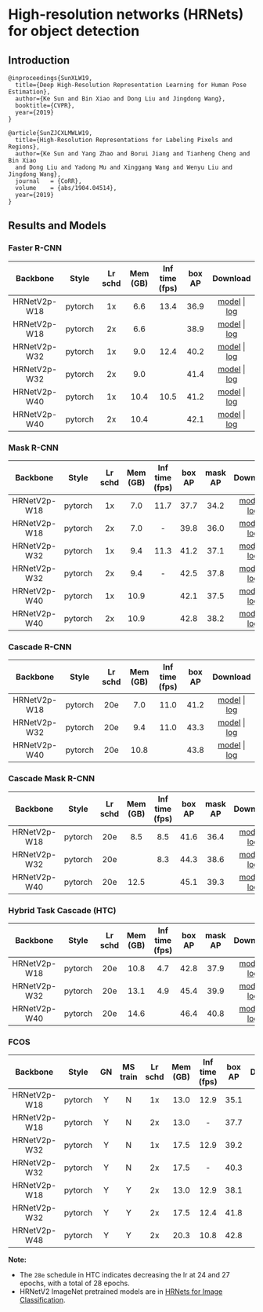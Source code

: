 # High-resolution networks (HRNets) for object detection

## Introduction

```
@inproceedings{SunXLW19,
  title={Deep High-Resolution Representation Learning for Human Pose Estimation},
  author={Ke Sun and Bin Xiao and Dong Liu and Jingdong Wang},
  booktitle={CVPR},
  year={2019}
}

@article{SunZJCXLMWLW19,
  title={High-Resolution Representations for Labeling Pixels and Regions},
  author={Ke Sun and Yang Zhao and Borui Jiang and Tianheng Cheng and Bin Xiao
  and Dong Liu and Yadong Mu and Xinggang Wang and Wenyu Liu and Jingdong Wang},
  journal   = {CoRR},
  volume    = {abs/1904.04514},
  year={2019}
}
```

## Results and Models


### Faster R-CNN

|    Backbone     |  Style  | Lr schd | Mem (GB) | Inf time (fps) | box AP | Download |
| :-------------: | :-----: | :-----: | :------: | :-------------:|:------:| :-------:|
|   HRNetV2p-W18  | pytorch |   1x    | 6.6      | 13.4           | 36.9   | [model](http://download.openmmlab.com/mmdetection/v2.0/hrnet/faster_rcnn_hrnetv2p_w18_1x_coco/faster_rcnn_hrnetv2p_w18_1x_coco_20200130-56651a6d.pth) &#124; [log](http://download.openmmlab.com/mmdetection/v2.0/hrnet/faster_rcnn_hrnetv2p_w18_1x_coco/faster_rcnn_hrnetv2p_w18_1x_coco_20200130_211246.log.json) |
|   HRNetV2p-W18  | pytorch |   2x    | 6.6      |                | 38.9   | [model](http://download.openmmlab.com/mmdetection/v2.0/hrnet/faster_rcnn_hrnetv2p_w18_2x_coco/faster_rcnn_hrnetv2p_w18_2x_coco_20200702_085731-a4ec0611.pth) &#124; [log](http://download.openmmlab.com/mmdetection/v2.0/hrnet/faster_rcnn_hrnetv2p_w18_2x_coco/faster_rcnn_hrnetv2p_w18_2x_coco_20200702_085731.log.json) |
|   HRNetV2p-W32  | pytorch |   1x    | 9.0      | 12.4           | 40.2   | [model](http://download.openmmlab.com/mmdetection/v2.0/hrnet/faster_rcnn_hrnetv2p_w32_1x_coco/faster_rcnn_hrnetv2p_w32_1x_coco_20200130-6e286425.pth) &#124; [log](http://download.openmmlab.com/mmdetection/v2.0/hrnet/faster_rcnn_hrnetv2p_w32_1x_coco/faster_rcnn_hrnetv2p_w32_1x_coco_20200130_204442.log.json) |
|   HRNetV2p-W32  | pytorch |   2x    | 9.0        |              | 41.4   | [model](http://download.openmmlab.com/mmdetection/v2.0/hrnet/faster_rcnn_hrnetv2p_w32_2x_coco/faster_rcnn_hrnetv2p_w32_2x_coco_20200529_015927-976a9c15.pth) &#124; [log](http://download.openmmlab.com/mmdetection/v2.0/hrnet/faster_rcnn_hrnetv2p_w32_2x_coco/faster_rcnn_hrnetv2p_w32_2x_coco_20200529_015927.log.json)  |
|   HRNetV2p-W40  | pytorch |   1x    | 10.4     | 10.5           | 41.2   | [model](http://download.openmmlab.com/mmdetection/v2.0/hrnet/faster_rcnn_hrnetv2p_w40_1x_coco/faster_rcnn_hrnetv2p_w40_1x_coco_20200210-95c1f5ce.pth) &#124; [log](http://download.openmmlab.com/mmdetection/v2.0/hrnet/faster_rcnn_hrnetv2p_w40_1x_coco/faster_rcnn_hrnetv2p_w40_1x_coco_20200210_125315.log.json) |
|   HRNetV2p-W40  | pytorch |   2x    | 10.4     |                |  42.1  | [model](http://download.openmmlab.com/mmdetection/v2.0/hrnet/faster_rcnn_hrnetv2p_w40_2x_coco/faster_rcnn_hrnetv2p_w40_2x_coco_20200512_161033-0f236ef4.pth) &#124; [log](http://download.openmmlab.com/mmdetection/v2.0/hrnet/faster_rcnn_hrnetv2p_w40_2x_coco/faster_rcnn_hrnetv2p_w40_2x_coco_20200512_161033.log.json)  |

### Mask R-CNN

|    Backbone     |  Style  | Lr schd | Mem (GB) | Inf time (fps) | box AP | mask AP | Download |
| :-------------: | :-----: | :-----: | :------: | :-------------:|:------:| :------:|:--------:|
|   HRNetV2p-W18  | pytorch |   1x    | 7.0      | 11.7           | 37.7   | 34.2    | [model](http://download.openmmlab.com/mmdetection/v2.0/hrnet/mask_rcnn_hrnetv2p_w18_1x_coco/mask_rcnn_hrnetv2p_w18_1x_coco_20200205-1c3d78ed.pth) &#124; [log](http://download.openmmlab.com/mmdetection/v2.0/hrnet/mask_rcnn_hrnetv2p_w18_1x_coco/mask_rcnn_hrnetv2p_w18_1x_coco_20200205_232523.log.json) |
|   HRNetV2p-W18  | pytorch |   2x    | 7.0      | -              | 39.8   | 36.0    | [model](http://download.openmmlab.com/mmdetection/v2.0/hrnet/mask_rcnn_hrnetv2p_w18_2x_coco/mask_rcnn_hrnetv2p_w18_2x_coco_20200212-b3c825b1.pth) &#124; [log](http://download.openmmlab.com/mmdetection/v2.0/hrnet/mask_rcnn_hrnetv2p_w18_2x_coco/mask_rcnn_hrnetv2p_w18_2x_coco_20200212_134222.log.json) |
|   HRNetV2p-W32  | pytorch |   1x    | 9.4      | 11.3           | 41.2   | 37.1    | [model](http://download.openmmlab.com/mmdetection/v2.0/hrnet/mask_rcnn_hrnetv2p_w32_1x_coco/mask_rcnn_hrnetv2p_w32_1x_coco_20200207-b29f616e.pth) &#124; [log](http://download.openmmlab.com/mmdetection/v2.0/hrnet/mask_rcnn_hrnetv2p_w32_1x_coco/mask_rcnn_hrnetv2p_w32_1x_coco_20200207_055017.log.json) |
|   HRNetV2p-W32  | pytorch |   2x    | 9.4      | -              | 42.5   | 37.8    | [model](http://download.openmmlab.com/mmdetection/v2.0/hrnet/mask_rcnn_hrnetv2p_w32_2x_coco/mask_rcnn_hrnetv2p_w32_2x_coco_20200213-45b75b4d.pth) &#124; [log](http://download.openmmlab.com/mmdetection/v2.0/hrnet/mask_rcnn_hrnetv2p_w32_2x_coco/mask_rcnn_hrnetv2p_w32_2x_coco_20200213_150518.log.json) |
|   HRNetV2p-W40  | pytorch |   1x    |  10.9    |                | 42.1   |  37.5   |  [model](http://download.openmmlab.com/mmdetection/v2.0/hrnet/mask_rcnn_hrnetv2p_w40_1x_coco/mask_rcnn_hrnetv2p_w40_1x_coco_20200511_015646-66738b35.pth) &#124; [log](http://download.openmmlab.com/mmdetection/v2.0/hrnet/mask_rcnn_hrnetv2p_w40_1x_coco/mask_rcnn_hrnetv2p_w40_1x_coco_20200511_015646.log.json)  |
|   HRNetV2p-W40  | pytorch |   2x    |   10.9   |                | 42.8   |  38.2   |  [model](http://download.openmmlab.com/mmdetection/v2.0/hrnet/mask_rcnn_hrnetv2p_w40_2x_coco/mask_rcnn_hrnetv2p_w40_2x_coco_20200512_163732-aed5e4ab.pth) &#124; [log](http://download.openmmlab.com/mmdetection/v2.0/hrnet/mask_rcnn_hrnetv2p_w40_2x_coco/mask_rcnn_hrnetv2p_w40_2x_coco_20200512_163732.log.json)  |


### Cascade R-CNN

|    Backbone     |  Style  | Lr schd | Mem (GB) | Inf time (fps) | box AP | Download |
| :-------------: | :-----: | :-----: | :------: | :-------------:|:------:| :-------:|
|   HRNetV2p-W18  | pytorch |   20e   |  7.0     | 11.0           | 41.2   | [model](http://download.openmmlab.com/mmdetection/v2.0/hrnet/cascade_rcnn_hrnetv2p_w18_20e_coco/cascade_rcnn_hrnetv2p_w18_20e_coco_20200210-434be9d7.pth) &#124; [log](http://download.openmmlab.com/mmdetection/v2.0/hrnet/cascade_rcnn_hrnetv2p_w18_20e_coco/cascade_rcnn_hrnetv2p_w18_20e_coco_20200210_105632.log.json)  |
|   HRNetV2p-W32  | pytorch |   20e   |  9.4     | 11.0           | 43.3   | [model](http://download.openmmlab.com/mmdetection/v2.0/hrnet/cascade_rcnn_hrnetv2p_w32_20e_coco/cascade_rcnn_hrnetv2p_w32_20e_coco_20200208-928455a4.pth) &#124; [log](http://download.openmmlab.com/mmdetection/v2.0/hrnet/cascade_rcnn_hrnetv2p_w32_20e_coco/cascade_rcnn_hrnetv2p_w32_20e_coco_20200208_160511.log.json)  |
|   HRNetV2p-W40  | pytorch |   20e   |  10.8    |                | 43.8   |  [model](http://download.openmmlab.com/mmdetection/v2.0/hrnet/cascade_rcnn_hrnetv2p_w40_20e_coco/cascade_rcnn_hrnetv2p_w40_20e_coco_20200512_161112-75e47b04.pth) &#124; [log](http://download.openmmlab.com/mmdetection/v2.0/hrnet/cascade_rcnn_hrnetv2p_w40_20e_coco/cascade_rcnn_hrnetv2p_w40_20e_coco_20200512_161112.log.json)  |


### Cascade Mask R-CNN

|    Backbone     |  Style  | Lr schd | Mem (GB) | Inf time (fps) | box AP | mask AP | Download |
| :-------------: | :-----: | :-----: | :------: | :-------------:|:------:| :------:|:--------:|
|   HRNetV2p-W18  | pytorch |   20e   | 8.5      | 8.5            |41.6    |36.4     |  [model](http://download.openmmlab.com/mmdetection/v2.0/hrnet/cascade_mask_rcnn_hrnetv2p_w18_20e_coco/cascade_mask_rcnn_hrnetv2p_w18_20e_coco_20200210-b543cd2b.pth) &#124; [log](http://download.openmmlab.com/mmdetection/v2.0/hrnet/cascade_mask_rcnn_hrnetv2p_w18_20e_coco/cascade_mask_rcnn_hrnetv2p_w18_20e_coco_20200210_093149.log.json)  |
|   HRNetV2p-W32  | pytorch |   20e   |          | 8.3            |44.3    |38.6     |  [model](http://download.openmmlab.com/mmdetection/v2.0/hrnet/cascade_mask_rcnn_hrnetv2p_w32_20e_coco/cascade_mask_rcnn_hrnetv2p_w32_20e_coco_20200512_154043-39d9cf7b.pth) &#124; [log](http://download.openmmlab.com/mmdetection/v2.0/hrnet/cascade_mask_rcnn_hrnetv2p_w32_20e_coco/cascade_mask_rcnn_hrnetv2p_w32_20e_coco_20200512_154043.log.json)  |
|   HRNetV2p-W40  | pytorch |   20e   | 12.5     |                |45.1    |39.3     |  [model](http://download.openmmlab.com/mmdetection/v2.0/hrnet/cascade_mask_rcnn_hrnetv2p_w40_20e_coco/cascade_mask_rcnn_hrnetv2p_w40_20e_coco_20200527_204922-969c4610.pth) &#124; [log](http://download.openmmlab.com/mmdetection/v2.0/hrnet/cascade_mask_rcnn_hrnetv2p_w40_20e_coco/cascade_mask_rcnn_hrnetv2p_w40_20e_coco_20200527_204922.log.json)    |

### Hybrid Task Cascade (HTC)

|    Backbone     |  Style  | Lr schd | Mem (GB) | Inf time (fps) | box AP | mask AP | Download |
| :-------------: | :-----: | :-----: | :------: | :-------------:|:------:| :------:|:--------:|
|   HRNetV2p-W18  | pytorch |   20e   | 10.8     | 4.7            | 42.8   | 37.9    | [model](http://download.openmmlab.com/mmdetection/v2.0/hrnet/htc_hrnetv2p_w18_20e_coco/htc_hrnetv2p_w18_20e_coco_20200210-b266988c.pth) &#124; [log](http://download.openmmlab.com/mmdetection/v2.0/hrnet/htc_hrnetv2p_w18_20e_coco/htc_hrnetv2p_w18_20e_coco_20200210_182735.log.json) |
|   HRNetV2p-W32  | pytorch |   20e   | 13.1     | 4.9            | 45.4   | 39.9    | [model](http://download.openmmlab.com/mmdetection/v2.0/hrnet/htc_hrnetv2p_w32_20e_coco/htc_hrnetv2p_w32_20e_coco_20200207-7639fa12.pth) &#124; [log](http://download.openmmlab.com/mmdetection/v2.0/hrnet/htc_hrnetv2p_w32_20e_coco/htc_hrnetv2p_w32_20e_coco_20200207_193153.log.json) |
|   HRNetV2p-W40  | pytorch |   20e   | 14.6     |                | 46.4   | 40.8    | [model](http://download.openmmlab.com/mmdetection/v2.0/hrnet/htc_hrnetv2p_w40_20e_coco/htc_hrnetv2p_w40_20e_coco_20200529_183411-417c4d5b.pth) &#124; [log](http://download.openmmlab.com/mmdetection/v2.0/hrnet/htc_hrnetv2p_w40_20e_coco/htc_hrnetv2p_w40_20e_coco_20200529_183411.log.json) |


### FCOS

| Backbone  | Style   |  GN     | MS train | Lr schd | Mem (GB) | Inf time (fps) | box AP | Download |
|:---------:|:-------:|:-------:|:--------:|:-------:|:------:|:------:|:------:|:--------:|
|HRNetV2p-W18| pytorch | Y       | N       | 1x       | 13.0 | 12.9 | 35.1   | [model](http://download.openmmlab.com/mmdetection/v2.0/hrnet/fcos_hrnetv2p_w18_gn-head_4x4_1x_coco/fcos_hrnetv2p_w18_gn-head_4x4_1x_coco_20200316-c24bac34.pth) &#124; [log](http://download.openmmlab.com/mmdetection/v2.0/hrnet/fcos_hrnetv2p_w18_gn-head_4x4_1x_coco/fcos_hrnetv2p_w18_gn-head_4x4_1x_coco_20200316_103815.log.json) |
|HRNetV2p-W18| pytorch | Y       | N       | 2x       | 13.0 | -    | 37.7   | [model](http://download.openmmlab.com/mmdetection/v2.0/hrnet/fcos_hrnetv2p_w18_gn-head_4x4_2x_coco/fcos_hrnetv2p_w18_gn-head_4x4_2x_coco_20200316-15348c5b.pth) &#124; [log](http://download.openmmlab.com/mmdetection/v2.0/hrnet/fcos_hrnetv2p_w18_gn-head_4x4_2x_coco/fcos_hrnetv2p_w18_gn-head_4x4_2x_coco_20200316_103815.log.json) |
|HRNetV2p-W32| pytorch | Y       | N       | 1x       | 17.5 | 12.9 | 39.2   | [model](http://download.openmmlab.com/mmdetection/v2.0/hrnet/fcos_hrnetv2p_w32_gn-head_4x4_1x_coco/fcos_hrnetv2p_w32_gn-head_4x4_1x_coco_20200314-59a7807f.pth) &#124; [log](http://download.openmmlab.com/mmdetection/v2.0/hrnet/fcos_hrnetv2p_w32_gn-head_4x4_1x_coco/fcos_hrnetv2p_w32_gn-head_4x4_1x_coco_20200314_150555.log.json) |
|HRNetV2p-W32| pytorch | Y       | N       | 2x       | 17.5 | -    | 40.3   | [model](http://download.openmmlab.com/mmdetection/v2.0/hrnet/fcos_hrnetv2p_w32_gn-head_4x4_2x_coco/fcos_hrnetv2p_w32_gn-head_4x4_2x_coco_20200314-faf8f0b8.pth) &#124; [log](http://download.openmmlab.com/mmdetection/v2.0/hrnet/fcos_hrnetv2p_w32_gn-head_4x4_2x_coco/fcos_hrnetv2p_w32_gn-head_4x4_2x_coco_20200314_145136.log.json) |
|HRNetV2p-W18| pytorch | Y       | Y       | 2x       | 13.0 | 12.9 | 38.1   | [model](http://download.openmmlab.com/mmdetection/v2.0/hrnet/fcos_hrnetv2p_w18_gn-head_mstrain_640-800_4x4_2x_coco/fcos_hrnetv2p_w18_gn-head_mstrain_640-800_4x4_2x_coco_20200316-a668468b.pth) &#124; [log](http://download.openmmlab.com/mmdetection/v2.0/hrnet/fcos_hrnetv2p_w18_gn-head_mstrain_640-800_4x4_2x_coco/fcos_hrnetv2p_w18_gn-head_mstrain_640-800_4x4_2x_coco_20200316_104027.log.json) |
|HRNetV2p-W32| pytorch | Y       | Y       | 2x       | 17.5 | 12.4 | 41.8   | [model](http://download.openmmlab.com/mmdetection/v2.0/hrnet/fcos_hrnetv2p_w32_gn-head_mstrain_640-800_4x4_2x_coco/fcos_hrnetv2p_w32_gn-head_mstrain_640-800_4x4_2x_coco_20200314-065d37a6.pth) &#124; [log](http://download.openmmlab.com/mmdetection/v2.0/hrnet/fcos_hrnetv2p_w32_gn-head_mstrain_640-800_4x4_2x_coco/fcos_hrnetv2p_w32_gn-head_mstrain_640-800_4x4_2x_coco_20200314_145356.log.json) |
|HRNetV2p-W48| pytorch | Y       | Y       | 2x       | 20.3 | 10.8 | 42.8   | [model](http://download.openmmlab.com/mmdetection/v2.0/hrnet/fcos_hrnetv2p_w40_gn-head_mstrain_640-800_4x4_2x_coco/fcos_hrnetv2p_w40_gn-head_mstrain_640-800_4x4_2x_coco_20200314-e201886d.pth) &#124; [log](http://download.openmmlab.com/mmdetection/v2.0/hrnet/fcos_hrnetv2p_w40_gn-head_mstrain_640-800_4x4_2x_coco/fcos_hrnetv2p_w40_gn-head_mstrain_640-800_4x4_2x_coco_20200314_150607.log.json) |



**Note:**

- The `28e` schedule in HTC indicates decreasing the lr at 24 and 27 epochs, with a total of 28 epochs.
- HRNetV2 ImageNet pretrained models are in [HRNets for Image Classification](https://github.com/HRNet/HRNet-Image-Classification).

